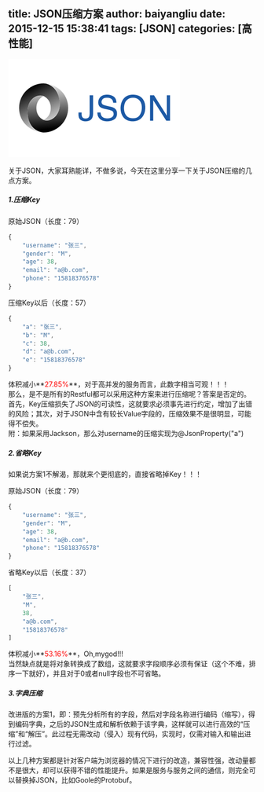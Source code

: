 title: JSON压缩方案
author: baiyangliu
date: 2015-12-15 15:38:41
tags: [JSON]
categories: [高性能]
---
![JSON](/imgs/json.png)
<!--more-->
关于JSON，大家耳熟能详，不做多说，今天在这里分享一下关于JSON压缩的几点方案。

##### 1.压缩Key
原始JSON（长度：79）
``` javascript
{
	"username": "张三",
	"gender": "M",
	"age": 38,
	"email": "a@b.com",
	"phone": "15818376578"
}
```
压缩Key以后（长度：57）
```javascript
{
	"a": "张三",
	"b": "M",
	"c": 38,
	"d": "a@b.com",
	"e": "15818376578"
}
```
体积减小**<font color="red">27.85%</font>**，对于高并发的服务而言，此数字相当可观！！！  
那么，是不是所有的Restful都可以采用这种方案来进行压缩呢？答案是否定的。首先，Key压缩损失了JSON的可读性，这就要求必须事先进行约定，增加了出错的风险；其次，对于JSON中含有较长Value字段的，压缩效果不是很明显，可能得不偿失。  
附：如果采用Jackson，那么对username的压缩实现为@JsonProperty("a")  
##### 2.省略Key
如果说方案1不解渴，那就来个更彻底的，直接省略掉Key！！！  

原始JSON（长度：79）
```javascript
{
	"username": "张三",
	"gender": "M",
	"age": 38,
	"email": "a@b.com",
	"phone": "15818376578"
}
```
省略Key以后（长度：37）
```javascript
[
	"张三",
	"M",
	38,
	"a@b.com",
	"15818376578"
]
```
体积减小**<font color="red">53.16%</font>**，Oh,mygod!!!  
当然缺点就是将对象转换成了数组，这就要求字段顺序必须有保证（这个不难，排序一下就好），并且对于0或者null字段也不可省略。
##### 3.字典压缩
改进版的方案1，即：预先分析所有的字段，然后对字段名称进行编码（缩写），得到编码字典，之后的JSON生成和解析依赖于该字典，这样就可以进行高效的“压缩”和“解压”。此过程无需改动（侵入）现有代码，实现时，仅需对输入和输出进行过滤。


以上几种方案都是针对客户端为浏览器的情况下进行的改造，兼容性强，改动量都不是很大，却可以获得不错的性能提升。如果是服务与服务之间的通信，则完全可以替换掉JSON，比如Goole的Protobuf。